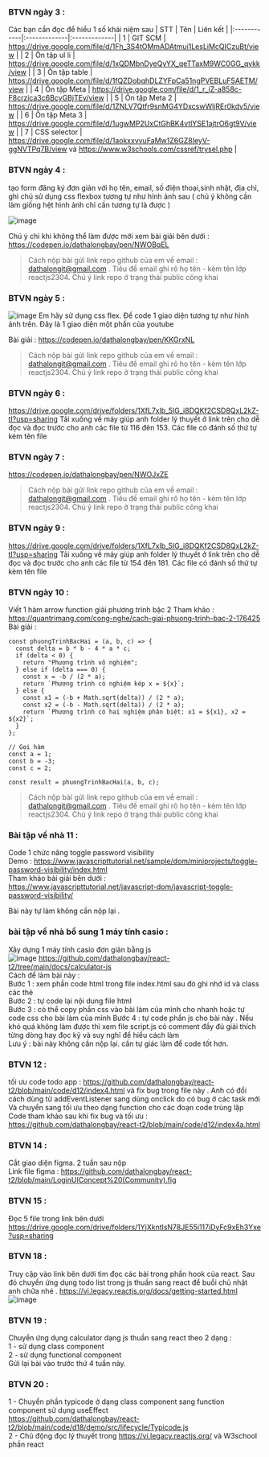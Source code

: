 ### BTVN ngày 3 :
Các bạn cần đọc để hiểu 1 số khái niệm sau
| STT | Tên | Liên kết |
|:------------|:-------------|:-------------|
| 1      |   GIT SCM    |        https://drive.google.com/file/d/1Fh_3S4tOMmADAtmui1LesLiMcQICzuBt/view |
| 2      |    Ôn tập ul li     |          https://drive.google.com/file/d/1xQDMbnDyeQyYX_qeTTaxM9WC0GG_qvkk/view |
| 3      |    Ôn tập table     |          https://drive.google.com/file/d/1fQZDobqhDLZYFpCa51ngPVEBLuF5AETM/view |
| 4      |    Ôn tập Meta     |          https://drive.google.com/file/d/1_r_iZ-a858c-F8crzica3c6BcyGBjTEy/view |
| 5      |    Ôn tập Meta 2     |          https://drive.google.com/file/d/1ZNLV7Qtfr9snMG4YDxcswWljREr0kdv5/view |
| 6      |    Ôn tập Meta 3     |          https://drive.google.com/file/d/1ugwMP2UxCtGhBK4vtlYSE1ajtrO6gt9V/view |
| 7      |    CSS selector     |          https://drive.google.com/file/d/1aokxxvvuFaMw1Z6GZ8IeyV-ggNVTPq7B/view và https://www.w3schools.com/cssref/trysel.php |
### BTVN ngày 4 :
tạo form đăng ký đơn giản với họ tên, email, số điện thoại,sinh nhật, địa chỉ, ghi chú sử dụng css flexbox tương tự như hình ảnh sau ( chú ý không cần làm giống hệt hình ảnh chỉ cần tương tự là được ) 

![image](https://github.com/dathalongbay/react-t2/assets/6966136/42b0310a-38e9-4d65-96a6-9bfec7b0f1af)

Chú ý chỉ khi không thể làm được mới xem bài giải bên dưới :  
https://codepen.io/dathalongbay/pen/NWOBqEL 
> Cách nộp bài gửi link repo github của em về email : dathalongit@gmail.com . Tiêu đề email ghi rõ họ tên - kèm tên lớp reactjs2304. Chú ý link repo ở trạng thái public công khai
### BTVN ngày 5 :
![image](https://github.com/dathalongbay/react-t2/assets/6966136/962807d7-e471-4497-b830-1d049db0c6fc)
Em hãy sử dụng css flex. Để code 1 giao diện tương tự như hình ảnh trên. Đây là 1 giao diện một phần của youtube

Bài giải : https://codepen.io/dathalongbay/pen/KKGrxNL
> Cách nộp bài gửi link repo github của em về email : dathalongit@gmail.com . Tiêu đề email ghi rõ họ tên - kèm tên lớp reactjs2304. Chú ý link repo ở trạng thái public công khai
### BTVN ngày 6 :
https://drive.google.com/drive/folders/1XfL7xlb_5IG_i8DQKf2CSD8QxL2kZ-tI?usp=sharing
Tải xuống về máy giúp anh folder lý thuyết ở link trên cho dễ đọc và đọc trước cho anh các file từ 116 đên 153. Các file có đánh số thứ tự kèm tên file
### BTVN ngày 7 : 
https://codepen.io/dathalongbay/pen/NWOJxZE
> Cách nộp bài gửi link repo github của em về email : dathalongit@gmail.com . Tiêu đề email ghi rõ họ tên - kèm tên lớp reactjs2304. Chú ý link repo ở trạng thái public công khai
### BTVN ngày 9 : 
https://drive.google.com/drive/folders/1XfL7xlb_5IG_i8DQKf2CSD8QxL2kZ-tI?usp=sharing
Tải xuống về máy giúp anh folder lý thuyết ở link trên cho dễ đọc và đọc trước cho anh các file từ 154 đên 181. Các file có đánh số thứ tự kèm tên file
### BTVN ngày 10 :
Viết 1 hàm arrow function giải phương trình bậc 2 
Tham khảo : https://quantrimang.com/cong-nghe/cach-giai-phuong-trinh-bac-2-176425
Bài giải : 

```
const phuongTrinhBacHai = (a, b, c) => {
  const delta = b * b - 4 * a * c;
  if (delta < 0) {
    return "Phương trình vô nghiệm";
  } else if (delta === 0) {
    const x = -b / (2 * a);
    return `Phương trình có nghiệm kép x = ${x}`;
  } else {
    const x1 = (-b + Math.sqrt(delta)) / (2 * a);
    const x2 = (-b - Math.sqrt(delta)) / (2 * a);
    return `Phương trình có hai nghiệm phân biệt: x1 = ${x1}, x2 = ${x2}`;
  }
};

// Gọi hàm 
const a = 1;
const b = -3;
const c = 2;

const result = phuongTrinhBacHai(a, b, c);
```
> Cách nộp bài gửi link repo github của em về email : dathalongit@gmail.com . Tiêu đề email ghi rõ họ tên - kèm tên lớp reactjs2304. Chú ý link repo ở trạng thái public công khai
### Bài tập về nhà 11 :
Code 1 chức năng toggle password visibility   
Demo : https://www.javascripttutorial.net/sample/dom/miniprojects/toggle-password-visibility/index.html   
Tham khảo bài giải bên dưới :   
https://www.javascripttutorial.net/javascript-dom/javascript-toggle-password-visibility/

Bài này tự làm không cần nộp lại .
### bài tập về nhà bổ sung 1 máy tính casio :
Xây dựng 1 máy tính casio đơn giản bằng js   
![image](https://github.com/dathalongbay/react-t2/assets/6966136/5c4a98e9-390f-447c-9080-891bada80c1d)
https://github.com/dathalongbay/react-t2/tree/main/docs/calculator-js    
Cách để làm bài này :     
Bước 1 : xem phần code html trong file index.html sau đó ghi nhớ id và class các thẻ     
Bước 2 : tự code lại nội dung file html    
Bước 3 : có thể copy phần css vào bài làm của mình cho nhanh hoặc tự code css cho bài làm của mình 
Bước 4 : tự code phần js cho bài này . Nếu khó quá không làm được thì xem file script.js có comment đầy đủ giải thích từng dòng hay đọc kỹ và suy nghĩ để hiểu cách làm   
Lưu ý : bài này không cần nộp lại. cần tự giác làm để code tốt hơn.   
### BTVN 12 :
tối ưu code todo app : https://github.com/dathalongbay/react-t2/blob/main/code/d12/index4.html và fix bug trong file này .
Anh có đổi cách dùng từ addEventListener sang dùng onclick do có bug ở các task mới     
Và chuyển sang tối ưu theo dạng function cho các đoạn code trùng lặp     
Code tham khảo sau khi fix bug và tối ưu :   
https://github.com/dathalongbay/react-t2/blob/main/code/d12/index4a.html
### BTVN 14 : 
Cắt giao diện figma. 2 tuần sau nộp  
Link file figma :
https://github.com/dathalongbay/react-t2/blob/main/LoginUIConcept%20(Community).fig
### BTVN 15 : 
Đọc 5 file trong link bên dưới  
https://drive.google.com/drive/folders/1YjXkntlsN78JE55i117iDyFc9xEh3Yxe?usp=sharing  
### BTVN 18 :
Truy cập vào link bên dưới tìm đọc các bài trong phần hook của react. Sau đó chuyển ứng dụng todo list trong js thuần sang react để buổi chủ nhật anh chữa nhé . 
https://vi.legacy.reactjs.org/docs/getting-started.html
![image](https://github.com/dathalongbay/react-t2/assets/6966136/aa881c8a-766e-4cbf-809f-cfdde824524b)
### BTVN 19 :
Chuyển ứng dụng calculator dạng js thuần sang react theo 2 dạng :   
1 - sử dụng class component  
2 - sử dụng functional component  
Gửi lại bài vào trước thứ 4 tuần này. 
### BTVN 20 :
1 - Chuyển phần typicode ở dạng class component sang function component sử dụng useEffect  
https://github.com/dathalongbay/react-t2/blob/main/code/d18/demo/src/lifecycle/Typicode.js  
2 - Chủ động đọc lý thuyết trong https://vi.legacy.reactjs.org/ và W3school phần react   


